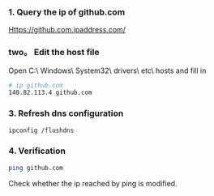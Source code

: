 ### 1. Query the ip of github.com
[Https://github.com.ipaddress.com/](https://github.com.ipaddress.com/)
### two。 Edit the host file
Open C:\ Windows\ System32\ drivers\ etc\ hosts and fill in
```bash
# ip github.com
140.82.113.4 github.com
```
### 3. Refresh dns configuration
```bash
ipconfig /flushdns
```
### 4. Verification
```bash
ping github.com
```
Check whether the ip reached by ping is modified.